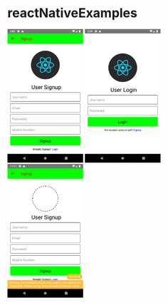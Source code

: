 # reactNativeExamples
<Div>
<img src="https://github.com/AnandKumarJha/reactNativeExamples/blob/master/Screenshot_1579952006.png" width="170" height="300">
<img src="https://github.com/AnandKumarJha/reactNativeExamples/blob/master/Screenshot_1579954156.png" width="170" height="300">
<img src="https://github.com/AnandKumarJha/reactNativeExamples/blob/master/Screenshot_1579974104.png" width="170" height="300">
</div>
